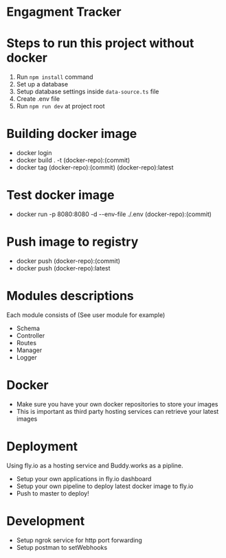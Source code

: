 # Engagment Tracker

# Steps to run this project without docker

1. Run `npm install` command
2. Set up a database
3. Setup database settings inside `data-source.ts` file
4. Create .env file
5. Run `npm run dev` at project root

# Building docker image
- docker login
- docker build . -t (docker-repo):(commit)
- docker tag (docker-repo):(commit) (docker-repo):latest

# Test docker image
- docker run -p 8080:8080 -d --env-file ./.env (docker-repo):(commit)

# Push image to registry
- docker push (docker-repo):(commit)
- docker push (docker-repo):latest

# Modules descriptions
Each module consists of (See user module for example)
- Schema
- Controller
- Routes
- Manager
- Logger

# Docker
- Make sure you have your own docker repositories to store your images
- This is important as third party hosting services can retrieve your latest images

# Deployment
Using fly.io as a hosting service and Buddy.works as a pipline. 
- Setup your own applications in fly.io dashboard
- Setup your own pipeline to deploy latest docker image to fly.io
- Push to master to deploy!

# Development
- Setup ngrok service for http port forwarding
- Setup postman to setWebhooks